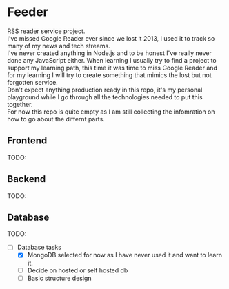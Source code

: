 # Feeder

RSS reader service project.  
I've missed Google Reader ever since we lost it 2013, I used it to track so many
of my news and tech streams.  
I've never created anything in Node.js and to be honest I've really never done
any JavaScript either. When learning I usually try to find a project to support
my learning path, this time it was time to miss Google Reader and for my learning
I will try to create something that mimics the lost but not forgotten service.  
Don't expect anything production ready in this repo, it's my personal playground
while I go through all the technologies needed to put this together.  
For now this repo is quite empty as I am still collecting the infomration on how
to go about the differnt parts.

## Frontend

TODO:

## Backend

TODO:

## Database

TODO:  

- [ ] Database tasks
  - [x] MongoDB selected for now as I have never used it and want to learn it.
  - [ ] Decide on hosted or self hosted db
  - [ ] Basic structure design
